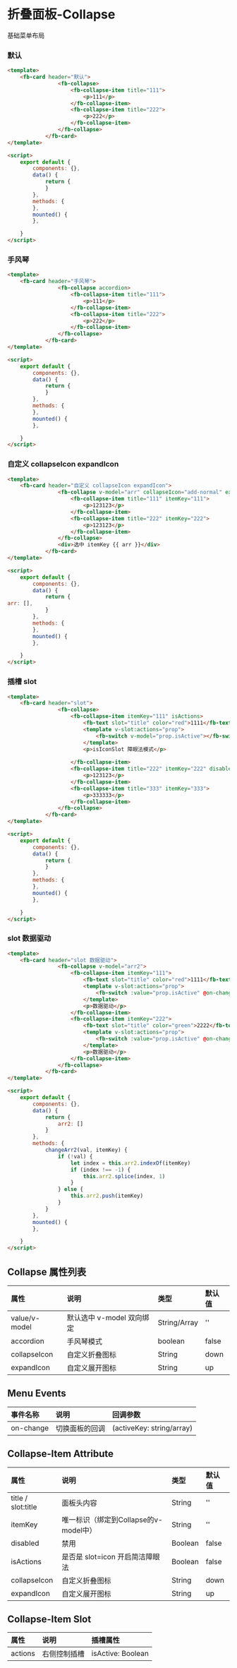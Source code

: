 [comment]: <> (fb-docs: docsify/fb-ui/04/collapse/README.md)

# 折叠面板-Collapse
基础菜单布局


### 默认
```html run {title:'示例演示'}
<template>
	<fb-card header="默认">
    			<fb-collapse>
    				<fb-collapse-item title="111">
    					<p>111</p>
    				</fb-collapse-item>
    				<fb-collapse-item title="222">
    					<p>222</p>
    				</fb-collapse-item>
    			</fb-collapse>
    		</fb-card>
</template>

<script>
	export default {
		components: {},
		data() {
			return {
			}
		},
		methods: {
		},
		mounted() {
		},

	}
</script>
```

### 手风琴
```html run {title:'示例演示'}
<template>
	<fb-card header="手风琴">
    			<fb-collapse accordion>
    				<fb-collapse-item title="111">
    					<p>111</p>
    				</fb-collapse-item>
    				<fb-collapse-item title="222">
    					<p>222</p>
    				</fb-collapse-item>
    			</fb-collapse>
    		</fb-card>
</template>

<script>
	export default {
		components: {},
		data() {
			return {
			}
		},
		methods: {
		},
		mounted() {
		},

	}
</script>
```

### 自定义 collapseIcon expandIcon
```html run {title:'示例演示'}
<template>
	<fb-card header="自定义 collapseIcon expandIcon">
    			<fb-collapse v-model="arr" collapseIcon="add-normal" expandIcon="reduce-normal">
    				<fb-collapse-item title="111" itemKey="111">
    					<p>123123</p>
    				</fb-collapse-item>
    				<fb-collapse-item title="222" itemKey="222">
    					<p>123123</p>
    				</fb-collapse-item>
    			</fb-collapse>
    			<div>选中 itemKey {{ arr }}</div>
    		</fb-card>
</template>

<script>
	export default {
		components: {},
		data() {
			return {
arr: [],
			}
		},
		methods: {
		},
		mounted() {
		},

	}
</script>
```

### 插槽 slot
```html run {title:'示例演示'}
<template>
	<fb-card header="slot">
    			<fb-collapse>
    				<fb-collapse-item itemKey="111" isActions>
    					<fb-text slot="title" color="red">1111</fb-text>
    					<template v-slot:actions="prop">
    						<fb-switch v-model="prop.isActive"></fb-switch>
    					</template>
    					<p>isIconSlot 障眼法模式</p>
    
    				</fb-collapse-item>
    				<fb-collapse-item title="222" itemKey="222" disabled>
    					<p>123123</p>
    				</fb-collapse-item>
    				<fb-collapse-item title="333" itemKey="333">
    					<p>333333</p>
    				</fb-collapse-item>
    			</fb-collapse>
    		</fb-card>
</template>

<script>
	export default {
		components: {},
		data() {
			return {
			}
		},
		methods: {
		},
		mounted() {
		},

	}
</script>
```

### slot 数据驱动
```html run {title:'示例演示'}
<template>
	<fb-card header="slot 数据驱动">
    			<fb-collapse v-model="arr2">
    				<fb-collapse-item itemKey="111">
    					<fb-text slot="title" color="red">1111</fb-text>
    					<template v-slot:actions="prop">
    						<fb-switch :value="prop.isActive" @on-change="(val) => changeArr2(val, '111')"></fb-switch>
    					</template>
    					<p>数据驱动</p>
    				</fb-collapse-item>
    				<fb-collapse-item itemKey="222">
    					<fb-text slot="title" color="green">2222</fb-text>
    					<template v-slot:actions="prop">
    						<fb-switch :value="prop.isActive" @on-change="(val) => changeArr2(val, '222')"></fb-switch>
    					</template>
    					<p>数据驱动</p>
    				</fb-collapse-item>
    			</fb-collapse>
    		</fb-card>
</template>

<script>
	export default {
		components: {},
		data() {
			return {
                arr2: []
			}
		},
		methods: {
            changeArr2(val, itemKey) {
				if (!val) {
					let index = this.arr2.indexOf(itemKey)
					if (index !== -1) {
						this.arr2.splice(index, 1)
					}
				} else {
					this.arr2.push(itemKey)
				}
			}
		},
		mounted() {
		},

	}
</script>
```


## Collapse 属性列表

| 属性 | 说明 | 类型 | 默认值 |
|:-----|:----|:-----|:-------|
| value/v-model | 默认选中 v-model 双向绑定 | String/Array | '' |
| accordion | 手风琴模式 | boolean | false |
| collapseIcon | 自定义折叠图标 | String | down |
| expandIcon | 自定义展开图标 | String | up |

## Menu Events

| 事件名称 | 说明 | 	回调参数 |
|:-----|:----|:-----|
| on-change | 切换面板的回调 | (activeKey: string/array) |

## Collapse-Item Attribute

| 属性 | 说明 | 类型 | 默认值 |
|:-----|:----|:-----|:-------|
| title / slot:title | 面板头内容 | String | '' |
| itemKey | 唯一标识（绑定到Collapse的v-model中） | String | '' |
| disabled | 禁用 | Boolean | false |
| isActions | 是否是 slot=icon 开启简洁障眼法 | Boolean | false |
| collapseIcon | 自定义折叠图标 | String | down |
| expandIcon | 自定义展开图标 | String | up |

## Collapse-Item Slot

| 属性 | 说明 | 插槽属性 |
|:-----|:----|:-----|
| actions | 右侧控制插槽 | isActive: Boolean |

